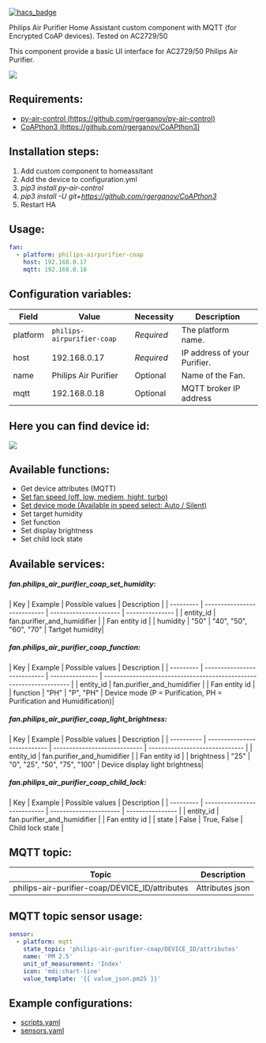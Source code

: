 [![hacs_badge](https://img.shields.io/badge/HACS-Default-orange.svg?style=for-the-badge)](https://github.com/custom-components/hacs)

Philips Air Purifier Home Assistant custom component with MQTT (for Encrypted CoAP devices).
Tested on AC2729/50

This component provide a basic UI interface for  AC2729/50 Philips Air Purifier.

![](https://gitlab.com/adamcsk1-public/philips-airpurifier-coap/-/raw/master/dashboard.png)

## Requirements:

- [py-air-control (https://github.com/rgerganov/py-air-control)](https://github.com/rgerganov/py-air-control)
- [CoAPthon3 (https://github.com/rgerganov/CoAPthon3)](https://github.com/rgerganov/CoAPthon3)

## Installation steps:

1. Add custom component to homeassitant
2. Add the device to configuration.yml
3. _pip3 install py-air-control_
4. _pip3 install -U git+https://github.com/rgerganov/CoAPthon3_
5. Restart HA

## Usage:

```yaml
fan:
  - platform: philips-airpurifier-coap
    host: 192.168.0.17
    mqtt: 192.168.0.18
```

## Configuration variables:

| Field    | Value                      | Necessity  | Description                  |
| -------- | -------------------------- | ---------- | ---------------------------- |
| platform | `philips-airpurifier-coap` | _Required_ | The platform name.           |
| host     | 192.168.0.17               | _Required_ | IP address of your Purifier. |
| name     | Philips Air Purifier       | Optional   | Name of the Fan.             |
| mqtt     | 192.168.0.18               | Optional   | MQTT broker IP address       |

## Here you can find device id:

![](https://gitlab.com/adamcsk1-public/philips-airpurifier-coap/-/raw/master/device_id.png)

## Available functions:

- Get device attributes (MQTT)
- [Set fan speed (off, low, mediem, hight, turbo)](https://gitlab.com/adamcsk1-public/philips-airpurifier-coap/-/raw/master/device_detail.png)
- [Set device mode (Available in speed select: Auto / Silent)](https://gitlab.com/adamcsk1-public/philips-airpurifier-coap/-/raw/master/device_detail.png)
- Set target humidity
- Set function
- Set display brightness
- Set child lock state

## Available services:

##### fan.philips_air_purifier_coap_set_humidity:

&NewLine;
| Key       | Example                     | Possible values        | Description     |
| --------- | --------------------------- | ---------------------- | --------------- |
| entity_id | fan.purifier_and_humidifier |                        | Fan entity id   |
| humidity  | "50"                        | "40", "50", "60", "70" | Tartget humidity|

##### fan.philips_air_purifier_coap_function:

&NewLine;
| Key       | Example                     | Possible values | Description                                                         |
| --------- | --------------------------- | --------------- | ------------------------------------------------------------------- |
| entity_id | fan.purifier_and_humidifier |                 | Fan entity id                                                       |
| function  | "PH"                        | "P", "PH"       | Device mode (P = Purification, PH = Purification and Humidification)|

##### fan.philips_air_purifier_coap_light_brightness:

&NewLine;
| Key        | Example                     | Possible values              | Description                    |
| ---------- | --------------------------- | ---------------------------- | ------------------------------ |
| entity_id  | fan.purifier_and_humidifier |                              | Fan entity id                  |
| brightness | "25"                        | "0", "25", "50", "75", "100" | Device display light brightness|

##### fan.philips_air_purifier_coap_child_lock:

&NewLine;
| Key       | Example                     | Possible values        | Description      |
| --------- | --------------------------- | ---------------------- | ---------------- |
| entity_id | fan.purifier_and_humidifier |                        | Fan entity id    |
| state     | False                       | True, False            | Child lock state |

## MQTT topic:

| Topic                                          | Description     |
| ---------------------------------------------- | --------------- |
| philips-air-purifier-coap/DEVICE_ID/attributes | Attributes json |

## MQTT topic sensor usage:

```yaml
sensor:
  - platform: mqtt
    state_topic: 'philips-air-purifier-coap/DEVICE_ID/attributes'
    name: 'PM 2.5'
    unit_of_measurement: 'Index'
    icon: 'mdi:chart-line'
    value_template: '{{ value_json.pm25 }}'
```

## Example configurations:
- [scripts.yaml](https://gitlab.com/adamcsk1-public/philips-airpurifier-coap/-/blob/master/examples/scripts.yaml)
- [sensors.yaml](https://gitlab.com/adamcsk1-public/philips-airpurifier-coap/-/blob/master/examples/sensors.yaml)
